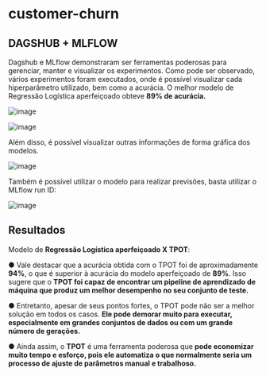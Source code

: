 # customer-churn

## DAGSHUB + MLFLOW
Dagshub e MLflow demonstraram ser ferramentas poderosas para  gerenciar, manter e visualizar os  experimentos.  Como pode ser observado, vários  experimentos foram executados,  onde é possível visualizar cada  hiperparâmetro utilizado, bem  como a acurácia. O melhor modelo de Regressão Logística aperfeiçoado obteve **89% de acurácia.**

![image](https://github.com/mtsfreitas/customer-churn/assets/21324690/764bda0c-9602-42dc-9198-83e6aacf8a73)

![image](https://github.com/mtsfreitas/customer-churn/assets/21324690/08d6950c-f602-4670-b211-dcb0c99d46fc)

Além disso, é possível visualizar outras informações de forma gráfica dos modelos.

![image](https://github.com/mtsfreitas/customer-churn/assets/21324690/470b74f9-b554-45ee-98f3-923e45dcc68f)

Também é possível utilizar o modelo para realizar previsões, basta utilizar o MLflow run ID:

![image](https://github.com/mtsfreitas/customer-churn/assets/21324690/1f59934c-263b-4a41-8151-492ab776858f)

## Resultados
Modelo de **Regressão Logística aperfeiçoado X TPOT**:

● Vale destacar que a acurácia obtida com o TPOT foi de aproximadamente **94%**, o que é superior à acurácia do modelo aperfeiçoado de **89%**. Isso sugere que o **TPOT foi capaz de encontrar um pipeline de aprendizado de máquina que produz um melhor desempenho no seu conjunto de teste.**

● Entretanto, apesar de seus pontos fortes, o TPOT pode não ser a melhor solução em todos os casos. **Ele pode demorar muito para executar, especialmente em grandes conjuntos de dados ou com um grande número de gerações.**

● Ainda assim, o **TPOT** é uma ferramenta poderosa que **pode economizar muito tempo e esforço, pois ele automatiza o que normalmente seria um processo de ajuste de parâmetros manual e trabalhoso.**
